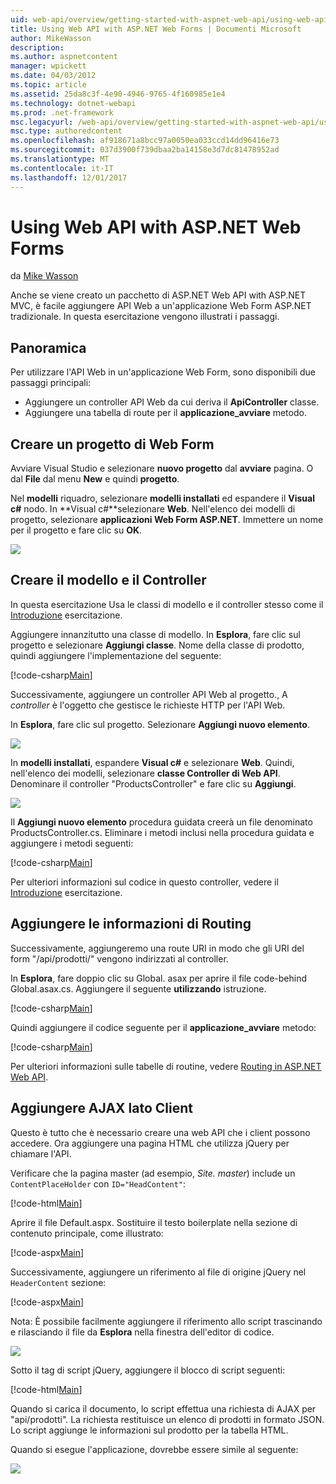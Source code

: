 ```yaml
---
uid: web-api/overview/getting-started-with-aspnet-web-api/using-web-api-with-aspnet-web-forms
title: Using Web API with ASP.NET Web Forms | Documenti Microsoft
author: MikeWasson
description: 
ms.author: aspnetcontent
manager: wpickett
ms.date: 04/03/2012
ms.topic: article
ms.assetid: 25da8c3f-4e90-4946-9765-4f160985e1e4
ms.technology: dotnet-webapi
ms.prod: .net-framework
msc.legacyurl: /web-api/overview/getting-started-with-aspnet-web-api/using-web-api-with-aspnet-web-forms
msc.type: authoredcontent
ms.openlocfilehash: af918671a8bcc97a0050ea033ccd14dd96416e73
ms.sourcegitcommit: 037d3900f739dbaa2ba14158e3d7dc81478952ad
ms.translationtype: MT
ms.contentlocale: it-IT
ms.lasthandoff: 12/01/2017
---
```

<a name="using-web-api-with-aspnet-web-forms"></a>Using Web API with ASP.NET Web Forms
====================
da [Mike Wasson](https://github.com/MikeWasson)

Anche se viene creato un pacchetto di ASP.NET Web API with ASP.NET MVC, è facile aggiungere API Web a un'applicazione Web Form ASP.NET tradizionale. In questa esercitazione vengono illustrati i passaggi.

## <a name="overview"></a>Panoramica

Per utilizzare l'API Web in un'applicazione Web Form, sono disponibili due passaggi principali:

- Aggiungere un controller API Web da cui deriva il **ApiController** classe.
- Aggiungere una tabella di route per il **applicazione\_avviare** metodo.

## <a name="create-a-web-forms-project"></a>Creare un progetto di Web Form

Avviare Visual Studio e selezionare **nuovo progetto** dal **avviare** pagina. O dal **File** dal menu **New** e quindi **progetto**.

Nel **modelli** riquadro, selezionare **modelli installati** ed espandere il **Visual c#** nodo. In **Visual c#**selezionare **Web**. Nell'elenco dei modelli di progetto, selezionare **applicazioni Web Form ASP.NET**. Immettere un nome per il progetto e fare clic su **OK**.

![](using-web-api-with-aspnet-web-forms/_static/image1.png)

## <a name="create-the-model-and-controller"></a>Creare il modello e il Controller

In questa esercitazione Usa le classi di modello e il controller stesso come il [Introduzione](tutorial-your-first-web-api.md) esercitazione.

Aggiungere innanzitutto una classe di modello. In **Esplora**, fare clic sul progetto e selezionare **Aggiungi classe**. Nome della classe di prodotto, quindi aggiungere l'implementazione del seguente:

[!code-csharp[Main](using-web-api-with-aspnet-web-forms/samples/sample1.cs)]

Successivamente, aggiungere un controller API Web al progetto., A *controller* è l'oggetto che gestisce le richieste HTTP per l'API Web.

In **Esplora**, fare clic sul progetto. Selezionare **Aggiungi nuovo elemento**.

![](using-web-api-with-aspnet-web-forms/_static/image2.png)

In **modelli installati**, espandere **Visual c#** e selezionare **Web**. Quindi, nell'elenco dei modelli, selezionare **classe Controller di Web API**. Denominare il controller "ProductsController" e fare clic su **Aggiungi**.

![](using-web-api-with-aspnet-web-forms/_static/image3.png)

Il **Aggiungi nuovo elemento** procedura guidata creerà un file denominato ProductsController.cs. Eliminare i metodi inclusi nella procedura guidata e aggiungere i metodi seguenti:

[!code-csharp[Main](using-web-api-with-aspnet-web-forms/samples/sample2.cs)]

Per ulteriori informazioni sul codice in questo controller, vedere il [Introduzione](tutorial-your-first-web-api.md) esercitazione.

## <a name="add-routing-information"></a>Aggiungere le informazioni di Routing

Successivamente, aggiungeremo una route URI in modo che gli URI del form &quot;/api/prodotti/&quot; vengono indirizzati al controller.

In **Esplora**, fare doppio clic su Global. asax per aprire il file code-behind Global.asax.cs. Aggiungere il seguente **utilizzando** istruzione.

[!code-csharp[Main](using-web-api-with-aspnet-web-forms/samples/sample3.cs)]

Quindi aggiungere il codice seguente per il **applicazione\_avviare** metodo:

[!code-csharp[Main](using-web-api-with-aspnet-web-forms/samples/sample4.cs)]

Per ulteriori informazioni sulle tabelle di routine, vedere [Routing in ASP.NET Web API](../web-api-routing-and-actions/routing-in-aspnet-web-api.md).

## <a name="add-client-side-ajax"></a>Aggiungere AJAX lato Client

Questo è tutto che è necessario creare una web API che i client possono accedere. Ora aggiungere una pagina HTML che utilizza jQuery per chiamare l'API.

Verificare che la pagina master (ad esempio, *Site. master*) include un `ContentPlaceHolder` con `ID="HeadContent"`:

[!code-html[Main](using-web-api-with-aspnet-web-forms/samples/sample8.html)]

Aprire il file Default.aspx. Sostituire il testo boilerplate nella sezione di contenuto principale, come illustrato:

[!code-aspx[Main](using-web-api-with-aspnet-web-forms/samples/sample5.aspx)]

Successivamente, aggiungere un riferimento al file di origine jQuery nel `HeaderContent` sezione:

[!code-aspx[Main](using-web-api-with-aspnet-web-forms/samples/sample6.aspx?highlight=2)]

Nota: È possibile facilmente aggiungere il riferimento allo script trascinando e rilasciando il file da **Esplora** nella finestra dell'editor di codice.

![](using-web-api-with-aspnet-web-forms/_static/image4.png)

Sotto il tag di script jQuery, aggiungere il blocco di script seguenti:

[!code-html[Main](using-web-api-with-aspnet-web-forms/samples/sample7.html)]

Quando si carica il documento, lo script effettua una richiesta di AJAX per &quot;api/prodotti&quot;. La richiesta restituisce un elenco di prodotti in formato JSON. Lo script aggiunge le informazioni sul prodotto per la tabella HTML.

Quando si esegue l'applicazione, dovrebbe essere simile al seguente:

![](using-web-api-with-aspnet-web-forms/_static/image5.png)
